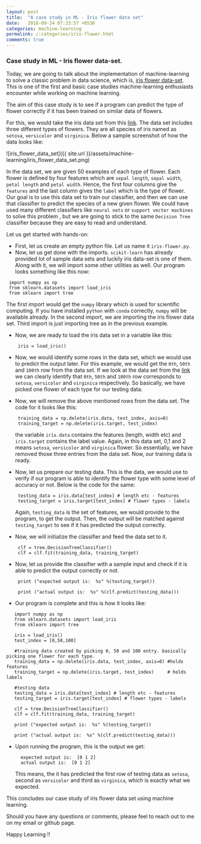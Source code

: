 ```yaml
---
layout: post
title:  "A case study in ML - Iris flower data set"
date:   2018-09-24 07:33:57 +0530
categories: machine-learning
permalink: /:categories/iris-flower.html
comments: true
---
```


### Case study in ML - Iris flower data-set.

Today, we are going to talk about the implementation of machine-learning to solve a classic problem in data science, 
which is, [iris flower data-set](https://en.wikipedia.org/wiki/Iris_flower_data_set). This is one of the first and 
basic case studies machine-learning enthusiasts encounter while working on machine learning. 

The aim of this case study is to see if a program can predict the type of flower correctly if it has been trained on 
similar data of flowers. 


For this, we would take the iris data set from this [link](https://en.wikipedia.org/wiki/Iris_flower_data_set).
The data set includes three different types of flowers. They are all species of iris named as `setosa`, `versicolor` and
 `virginica`. Below a sample screenshot of how the data looks like:
 
 ![iris_flower_data_set]({{ site.url }}/assets/machine-learning/iris_flower_data_set.png)
 
 In the data set, we are given 50 examples of each type of flower. Each flower is defined by four features 
which are `sepal length`, `sepal width`, `petal length` and `petal width`. Hence, the first four columns give the `features`
and the last column gives the `label` which is the type of flower. Our goal is to use this data set to train our 
classifier, and then we can use that classifier to predict the species of a new given flower. We could have used 
many different classifiers like `neural nets` or `support vector machines` to solve this problem , but we are going to 
stick to the same `Decision Tree` classifier because they are easy to read and understand.

Let us get started with hands-on:

* First, let us create an empty python file. Let us name it `iris-flower.py`.
* Now, let us get done with the imports. `scikit-learn` has already provided lot of sample data sets and luckily 
iris data-set is one of them. Along with it, we will import some other utilities as well. Our program looks something like
this now:
 ````
  import numpy as np
  from sklearn.datasets import load_iris
  from sklearn import tree
 ```` 
 The first import would get the `numpy` library which is used for scientific computing. If you have installed `python`
 with `conda` correctly, `numpy` will be available already. In the second import, we are importing the iris flower data set.
 Third import is just importing tree as in the previous example.

* Now, we are ready to load the iris data set in a variable like this:
  ````
   iris = load_iris()
  ````
* Now, we would identify some rows in the data set, which we would use to predict the output later. For this example, we
  would get the `0th`, `50th` and `100th` row from the data set. If we look at the data set from the [link](https://en.wikipedia.org/wiki/Iris_flower_data_set) 
  we can clearly identify that `0th`, `50th` and `100th` row corresponds to `setosa`, `versicolor` and `virginica` respectively.
  So basically, we have picked one flower of each type for our testing data.

* Now, we will remove the above mentioned rows from the data set. The code for it looks like this:
  ````
   training_data = np.delete(iris.data, test_index, axis=0)
   training_target = np.delete(iris.target, test_index)
  ````
  
  the variable `iris.data` contains the features (length, width etc) and `iris.target` contains the label value. Again,
  in this data set, 0,1 and 2 means `setosa`, `versicolor` and `virginica` flower. So essentially, we have removed those
  three entries from the data set. Now, our training data is ready.

* Now, let us prepare our testing data. This is the data, we would use to verify if our program is able to identify the 
  flower type with some level of accuracy or not. Below is the code for the same:
  ````
   testing_data = iris.data[test_index] # length etc - features
   testing_target = iris.target[test_index] # flower types - labels
  ````
  Again, `testing_data`  is the set of features, we would provide to the program, to get the output. Then, the output will be 
  matched against `testing_target` to see if it has predicted the output correctly.

* Now, we will initialize the classifier and feed the data set to it.
  ````
   clf = tree.DecisionTreeClassifier()
   clf = clf.fit(training_data, training_target)
  ````
  
* Now, let us provide the classifier with a sample input and check if it is able to predict the output correctly or not.
  ````
   print ("expected output is:  %s" %(testing_target))
   
   print ("actual output is:  %s" %(clf.predict(testing_data)))
  ````
* Our program is complete and this is how it looks like:
 ````
    import numpy as np
    from sklearn.datasets import load_iris
    from sklearn import tree
    
    iris = load_iris()
    test_index = [0,50,100]
    
    #training data created by picking 0, 50 and 100 entry. basically picking one flower for each type.
    training_data = np.delete(iris.data, test_index, axis=0) #holds features
    training_target = np.delete(iris.target, test_index)     # holds labels
    
    #testing data
    testing_data = iris.data[test_index] # length etc - features
    testing_target = iris.target[test_index] # flower types - labels
    
    clf = tree.DecisionTreeClassifier()
    clf = clf.fit(training_data, training_target)
    
    print ("expected output is:  %s" %(testing_target))
    
    print ("actual output is:  %s" %(clf.predict(testing_data)))
 ````

* Upon running the program, this is the output we get:
  ````
    expected output is:  [0 1 2]
    actual output is:  [0 1 2]
  ````
  
  This means, the it has predicted the first row of testing data as `setosa`, second as `versicolor` and third as 
  `virginica`, which is exactly what we expected.
  
This concludes our case study of iris flower data set using machine learning.

Should you have any questions or comments, please feel to reach out to me on my email or github page.

Happy Learning !!  
      
      
  
  
